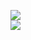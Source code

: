 [![](https://img.shields.io/badge/Made%20With-Github%20Spray-lightgrey.svg?style=for-the-badge&logo=github)](https://github.com/Annihil/github-spray#11977)  
[![](https://i.imgur.com/2DrTn0Z.gif)](https://github.com/Annihil/github-spray)